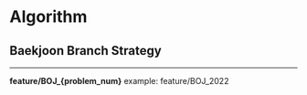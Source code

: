 # Algorithm

## Baekjoon Branch Strategy
---
<b>feature/BOJ_{problem_num}</b>
example: feature/BOJ_2022
